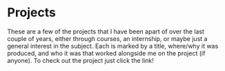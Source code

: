 # Projects
These are a few of the projects that I have been apart of over the last couple of years, either through courses, an internship, or maybe just a general interest in the subject. Each is marked by a title, where/why it was produced, and who it was that worked alongside me on the project (if anyone). To check out the project just click the link!
